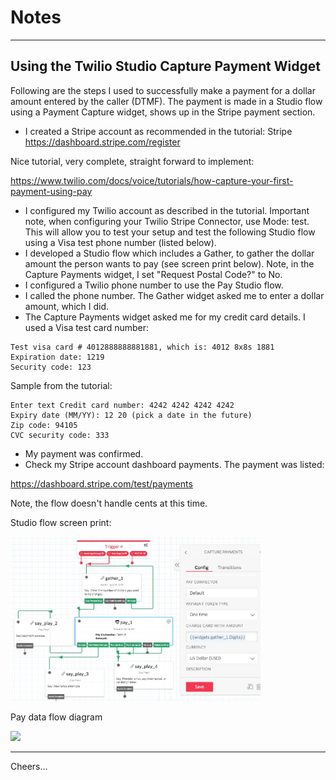 # Notes

--------------------------------------------------------------------------------
## Using the Twilio Studio Capture Payment Widget


Following are the steps I used to successfully make a payment for a dollar amount entered by the caller (DTMF). 
The payment is made in a Studio flow using a Payment Capture widget, shows up in the Stripe payment section.

+ I created a Stripe account as recommended in the tutorial: Stripe https://dashboard.stripe.com/register

Nice tutorial, very complete, straight forward to implement:

https://www.twilio.com/docs/voice/tutorials/how-capture-your-first-payment-using-pay

+ I configured my Twilio account as described in the tutorial.
    Important note, when configuring your Twilio Stripe Connector, use Mode: test.
    This will allow you to test your setup and test the following Studio flow using a Visa test phone number (listed below).
+ I developed a Studio flow which includes a Gather, to gather the dollar amount the person wants to pay (see screen print below).
    Note, in the Capture Payments widget, I set "Request Postal Code?" to No.
+ I configured a Twilio phone number to use the Pay Studio flow.
+ I called the phone number. The Gather widget asked me to enter a dollar amount, which I did.
+ The Capture Payments widget asked me for my credit card details. I used a Visa test card number:
````
Test visa card # 4012888888881881, which is: 4012 8x8s 1881
Expiration date: 1219
Security code: 123
````
Sample from the tutorial:
````
Enter text Credit card number: 4242 4242 4242 4242
Expiry date (MM/YY): 12 20 (pick a date in the future)
Zip code: 94105
CVC security code: 333
````
+ My payment was confirmed.
+ Check my Stripe account dashboard payments. The payment was listed:

https://dashboard.stripe.com/test/payments

Note, the flow doesn't handle cents at this time.

Studio flow screen print:

<img src="Studio-Payment.jpg" width="400"/>

Pay data flow diagram

<img src="https://s3.amazonaws.com/com.twilio.prod.twilio-docs/images/pay-diagram-1-final.width-1600.png" width="400"/>

--------------------------------------------------------------------------------

Cheers...
